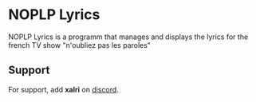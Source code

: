 
# NOPLP Lyrics 

NOPLP Lyrics is a programm that manages and displays the lyrics for the french TV show "n'oubliez pas les paroles"


## Support

For support, add **xalri** on [discord](https://discord.gg).

